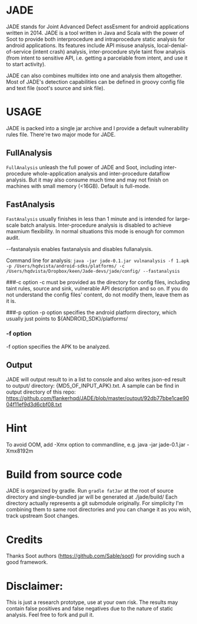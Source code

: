 # JADE
JADE stands for Joint Advanced Defect assEsment for android applications written in 2014. JADE is a tool written in Java and Scala with the power of Soot to provide 
both interprocedure and intraprocedure static analysis for android applications. Its features include API misuse analysis, local-denial-of-service
(intent crash) analysis, inter-procedure style taint flow analysis (from intent to sensitive API, i.e. getting a parcelable from intent, and
use it to start activity).

JADE can also combines multidex into one and analysis them altogether. Most of JADE's detection capabilities can be defined in groovy config file and text file (soot's source and sink file).

# USAGE
JADE is packed into a single jar archive and I provide a default vulnerability rules file. There're two major mode for JADE.

## FullAnalysis
`FullAnalysis` unleash the full power of JADE and Soot, including inter-procedure whole-application analysis and inter-procedure dataflow analysis.
But it may also consume much time and may not finish on machines with small memory (<16GB). Default is full-mode.
## FastAnalysis
`FastAnalysis` usually finishes in less than 1 minute and is intended for large-scale batch analysis. Inter-procedure analysis is disabled
to achieve maxmium flexibility. In normal situations this mode is enough for common audit.

--fastanalysis enables fastanalysis and disables fullanalysis.

Command line for analysis:
`java -jar jade-0.1.jar vulnanalysis -f 1.apk -p /Users/hqdvista/android-sdks/platforms/ -c /Users/hqdvista/Dropbox/keen/Jade-devs/jade/config/ --fastanalysis`

###-c option
-c must be provided as the directory for config files, including taint rules, source and sink, vulnerable API description and so on. If you do
not understand the config files' content, do not modify them, leave them as it is.

###-p option
-p option specifies the android platform directory, which usually just points to ${ANDROID_SDK}/platforms/

### -f option
-f option specifies the APK to be analyzed.

## Output
JADE will output result to in a list to console and also writes json-ed result to output/ directory: {MD5_OF_INPUT_APK}.txt. A sample can be 
find in output directory of this repo: https://github.com/flankerhqd/JADE/blob/master/output/92db77bbe1cae9004f11ef9d3d6cbf08.txt

# Hint
To avoid OOM, add -Xmx option to commandline, e.g. java -jar jade-0.1.jar -Xmx8192m

# Build from source code

JADE is organized by gradle. Run `gradle fatJar` at the root of source directory and single-bundled jar will be generated at ./jade/build/
Each directory actually represents a git submodule originally. For simplicity I'm combining them to same root directories and you can change it 
as you wish, track upstream Soot changes.

# Credits
Thanks Soot authors (https://github.com/Sable/soot) for providing such a good framework.

# Disclaimer:
This is just a research prototype, use at your own risk. The results may contain false positives and false negatives due to the nature of static
analysis. Feel free to fork and pull it.
